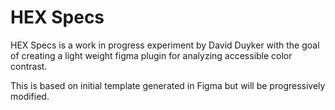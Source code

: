 # HEX Specs

HEX Specs is a work in progress experiment by David Duyker with the goal of creating a light weight figma plugin for analyzing accessible color contrast. 

This is based on initial template generated in Figma but will be progressively modified.